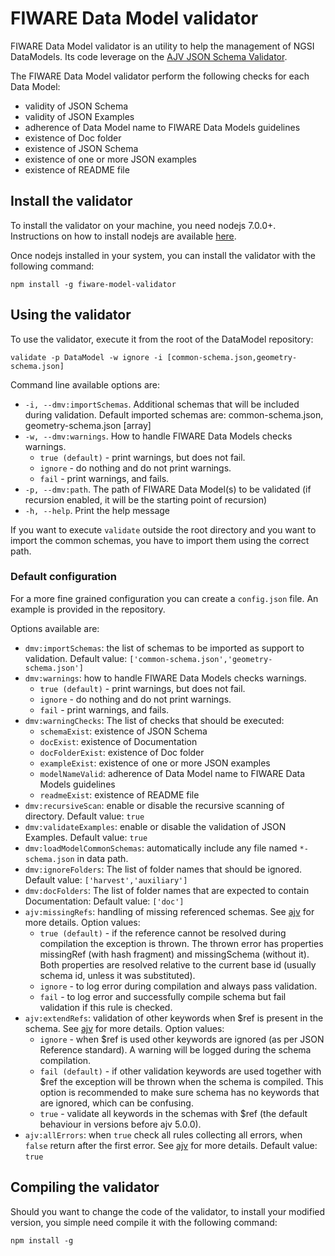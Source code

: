 # FIWARE Data Model validator

FIWARE Data Model validator is an utility to help the management of NGSI DataModels. Its code leverage on the [AJV JSON Schema Validator](https://github.com/epoberezkin/ajv).

The FIWARE Data Model validator perform the following checks for each Data Model:
* validity of JSON Schema
* validity of JSON Examples
* adherence of Data Model name to FIWARE Data Models guidelines
* existence of Doc folder
* existence of JSON Schema
* existence of one or more JSON examples
* existence of README file

##  Install the validator
To install the validator on your machine, you need nodejs 7.0.0+. Instructions on how
to install nodejs are available [here](https://nodejs.org/en/download/package-manager/).

Once nodejs installed in your system, you can install the validator with the following command:

```
npm install -g fiware-model-validator
```

## Using the validator
To use the validator, execute it from the root of the DataModel repository:
```
validate -p DataModel -w ignore -i [common-schema.json,geometry-schema.json]
```

Command line available options are:

*  ``-i, --dmv:importSchemas``.  Additional schemas that will be included during validation. Default imported schemas are: common-schema.json, geometry-schema.json   [array]
* ``-w, --dmv:warnings``. How to handle FIWARE Data Models checks warnings.
  * ``true (default)`` - print warnings, but does not fail.
  * `ignore` -  do nothing and do not print warnings.
  * `fail` - print warnings, and fails.         
* ``-p, --dmv:path``. The path of FIWARE Data Model(s) to be validated (if recursion enabled, it will be the starting point of recursion)
* ``-h, --help``. Print the help message

If you want to execute `validate` outside the root directory and you want to import the common schemas, you have to import them using the correct path.

### Default configuration
For a more fine grained configuration you can create a `config.json` file. An example is provided in the repository.

Options available are:
* `dmv:importSchemas`: the list of schemas to be imported as support to validation. Default value: ``['common-schema.json','geometry-schema.json']``
* `dmv:warnings`: how to handle FIWARE Data Models checks warnings.
  * ``true (default)`` - print warnings, but does not fail.
  * `ignore` -  do nothing and do not print warnings.
  * `fail` - print warnings, and fails.
* `dmv:warningChecks`: The list of checks that should be executed:
  * `schemaExist`: existence of JSON Schema
  * `docExist`: existence of Documentation
  * `docFolderExist`: existence of Doc folder
  * `exampleExist`: existence of one or more JSON examples
  * `modelNameValid`: adherence of Data Model name to FIWARE Data Models guidelines
  * `readmeExist`: existence of README file
* `dmv:recursiveScan`: enable or disable the recursive scanning of directory. Default value: `true`
* `dmv:validateExamples`: enable or disable the validation of JSON Examples. Default value: `true`
* `dmv:loadModelCommonSchemas`: automatically include any file named ``*-schema.json`` in data path.
* `dmv:ignoreFolders`: The list of folder names that should be ignored. Default value: `['harvest','auxiliary']`
* `dmv:docFolders`: The list of folder names that are expected to contain Documentation: Default value: `['doc']`
* `ajv:missingRefs`: handling of missing referenced schemas. See [ajv](https://github.com/epoberezkin/ajv) for more details. Option values:
  * `true (default)` - if the reference cannot be resolved during compilation the exception is thrown. The thrown error has properties missingRef (with hash fragment) and missingSchema (without it). Both properties are resolved relative to the current base id (usually schema id, unless it was substituted).
  * `ignore` - to log error during compilation and always pass validation.
  * `fail` - to log error and successfully compile schema but fail validation if this rule is checked.
* `ajv:extendRefs`: validation of other keywords when $ref is present in the schema. See [ajv](https://github.com/epoberezkin/ajv) for more details. Option values:
  * `ignore` - when $ref is used other keywords are ignored (as per JSON Reference standard). A warning will be logged during the schema compilation.
  * `fail (default)` - if other validation keywords are used together with $ref the exception will be thrown when the schema is compiled. This option is recommended to make sure schema has no keywords that are ignored, which can be confusing.
  * `true` - validate all keywords in the schemas with $ref (the default behaviour in versions before ajv 5.0.0).
* `ajv:allErrors`: when `true` check all rules collecting all errors, when `false` return after the first error. See [ajv](https://github.com/epoberezkin/ajv) for more details. Default value: `true`

## Compiling the validator
Should you want to change the code of the validator, to install your modified version, you  simple need compile it with the following command:

``npm install -g``

